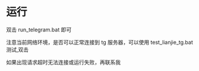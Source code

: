 # 运行

双击 run_telegram.bat 即可

注意当前网络环境，是否可以正常连接到 tg 服务器，可以使用 test_lianjie_tg.bat 测试,双击

如果出现请求超时无法连接或运行失败，再联系我
